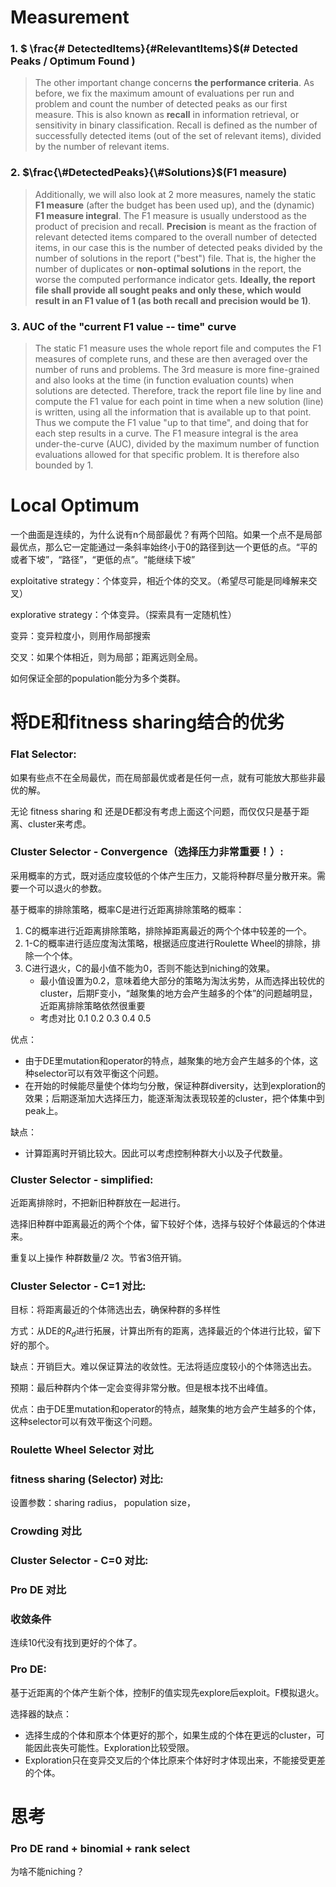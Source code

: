 # Measurement

### 1. $ \frac{\# DetectedItems}{\#RelevantItems}$(# Detected Peaks / Optimum Found )

> The other important change concerns **the performance criteria**. As before, we fix the maximum amount of evaluations per run and problem and count the number of detected peaks as our first measure. This is also known as **recall** in information retrieval, or sensitivity in binary classification. Recall is defined as the number of successfully detected items (out of the set of relevant items), divided by the number of relevant items.

### 2. $\frac{\#DetectedPeaks}{\#Solutions}$(F1 measure)

> Additionally, we will also look at 2 more measures, namely the static **F1 measure** (after the budget has been used up), and the (dynamic) **F1 measure integral**. The F1 measure is usually understood as the product of precision and recall. **Precision** is meant as the fraction of relevant detected items compared to the overall number of detected items, in our case this is the number of detected peaks divided by the number of solutions in the report ("best") file. That is, the higher the number of duplicates or **non-optimal solutions** in the report, the worse the computed performance indicator gets. **Ideally, the report file shall provide all sought peaks and only these, which would result in an F1 value of 1 (as both recall and precision would be 1)**.

### 3. AUC of the "current F1 value -- time" curve 

> The static F1 measure uses the whole report file and computes the F1 measures of complete runs, and these are then averaged over the number of runs and problems. The 3rd measure is more fine-grained and also looks at the time (in function evaluation counts) when solutions are detected. Therefore, track the report file line by line and compute the F1 value for each point in time when a new solution (line) is written, using all the information that is available up to that point. Thus we compute the F1 value "up to that time", and doing that for each step results in a curve. The F1 measure integral is the area under-the-curve (AUC), divided by the maximum number of function evaluations allowed for that specific problem. It is therefore also bounded by 1.

# Local Optimum

一个曲面是连续的，为什么说有n个局部最优？有两个凹陷。如果一个点不是局部最优点，那么它一定能通过一条斜率始终小于0的路径到达一个更低的点。“平的或者下坡”，“路径”，“更低的点”。“能继续下坡”

exploitative strategy：个体变异，相近个体的交叉。（希望尽可能是同峰解来交叉）

explorative strategy：个体变异。（探索具有一定随机性）

变异：变异粒度小，则用作局部搜索

交叉：如果个体相近，则为局部；距离远则全局。

如何保证全部的population能分为多个类群。

# 将DE和fitness sharing结合的优劣

### Flat Selector:

如果有些点不在全局最优，而在局部最优或者是任何一点，就有可能放大那些非最优的解。

无论 fitness sharing 和 还是DE都没有考虑上面这个问题，而仅仅只是基于距离、cluster来考虑。

### Cluster Selector - Convergence（选择压力非常重要！）:

采用概率的方式，既对适应度较低的个体产生压力，又能将种群尽量分散开来。需要一个可以退火的参数。

基于概率的排除策略，概率C是进行近距离排除策略的概率：

1. C的概率进行近距离排除策略，排除掉距离最近的两个个体中较差的一个。
2. 1-C的概率进行适应度淘汰策略，根据适应度进行Roulette Wheel的排除，排除一个个体。
3. C进行退火，C的最小值不能为0，否则不能达到niching的效果。
   - 最小值设置为0.2，意味着绝大部分的策略为淘汰劣势，从而选择出较优的cluster，后期F变小，“越聚集的地方会产生越多的个体”的问题越明显，近距离排除策略依然很重要
   - 考虑对比 0.1 0.2 0.3 0.4 0.5

优点：

- 由于DE里mutation和operator的特点，越聚集的地方会产生越多的个体，这种selector可以有效平衡这个问题。
- 在开始的时候能尽量使个体均匀分散，保证种群diversity，达到exploration的效果；后期逐渐加大选择压力，能逐渐淘汰表现较差的cluster，把个体集中到peak上。

缺点：

- 计算距离时开销比较大。因此可以考虑控制种群大小以及子代数量。

### Cluster Selector - simplified:

近距离排除时，不把新旧种群放在一起进行。

选择旧种群中距离最近的两个个体，留下较好个体，选择与较好个体最远的个体进来。

重复以上操作 种群数量/2 次。节省3倍开销。

### Cluster Selector - C=1 对比:

目标：将距离最近的个体筛选出去，确保种群的多样性

方式：从DE的$R_d$进行拓展，计算出所有的距离，选择最近的个体进行比较，留下好的那个。

缺点：开销巨大。难以保证算法的收敛性。无法将适应度较小的个体筛选出去。

预期：最后种群内个体一定会变得非常分散。但是根本找不出峰值。

优点：由于DE里mutation和operator的特点，越聚集的地方会产生越多的个体，这种selector可以有效平衡这个问题。

### Roulette Wheel Selector 对比

### fitness sharing (Selector) 对比:

设置参数：sharing radius， population size， 

### Crowding 对比

### Cluster Selector - C=0 对比:

### Pro DE 对比

### 收敛条件

连续10代没有找到更好的个体了。



### Pro DE:

基于近距离的个体产生新个体，控制F的值实现先explore后exploit。F模拟退火。

选择器的缺点：

- 选择生成的个体和原本个体更好的那个，如果生成的个体在更远的cluster，可能因此丧失可能性。Exploration比较受限。
- Exploration只在变异交叉后的个体比原来个体好时才体现出来，不能接受更差的个体。



# 思考

### Pro DE rand + binomial + rank select

为啥不能niching？